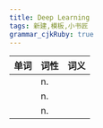 ```yaml
---
title: Deep Learning
tags: 新建,模板,小书匠
grammar_cjkRuby: true
---
```


| 单词 | 词性 | 词义  |
| ---------- | --- | --- |
|  | n.  |  |
|  | n.  |  |
|  | n.  |  |